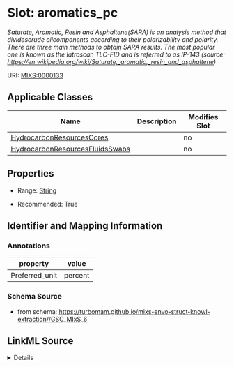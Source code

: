 # Slot: aromatics_pc


_Saturate, Aromatic, Resin and Asphaltene(SARA) is an analysis method that dividescrude oilcomponents according to their polarizability and polarity. There are three main methods to obtain SARA results. The most popular one is known as the Iatroscan TLC-FID and is referred to as IP-143 (source: https://en.wikipedia.org/wiki/Saturate,_aromatic,_resin_and_asphaltene)_



URI: [MIXS:0000133](https://w3id.org/mixs/0000133)



<!-- no inheritance hierarchy -->




## Applicable Classes

| Name | Description | Modifies Slot |
| --- | --- | --- |
[HydrocarbonResourcesCores](HydrocarbonResourcesCores.md) |  |  no  |
[HydrocarbonResourcesFluidsSwabs](HydrocarbonResourcesFluidsSwabs.md) |  |  no  |







## Properties

* Range: [String](String.md)

* Recommended: True





## Identifier and Mapping Information





### Annotations

| property | value |
| --- | --- |
| Preferred_unit | percent |



### Schema Source


* from schema: https://turbomam.github.io/mixs-envo-struct-knowl-extraction//GSC_MIxS_6




## LinkML Source

<details>
```yaml
name: aromatics_pc
annotations:
  Preferred_unit:
    tag: Preferred_unit
    value: percent
description: 'Saturate, Aromatic, Resin and Asphaltene(SARA) is an analysis method
  that dividescrude oilcomponents according to their polarizability and polarity.
  There are three main methods to obtain SARA results. The most popular one is known
  as the Iatroscan TLC-FID and is referred to as IP-143 (source: https://en.wikipedia.org/wiki/Saturate,_aromatic,_resin_and_asphaltene)'
title: aromatics wt%
from_schema: https://turbomam.github.io/mixs-envo-struct-knowl-extraction//GSC_MIxS_6
rank: 1000
slot_uri: MIXS:0000133
multivalued: false
alias: aromatics_pc
domain_of:
- HydrocarbonResourcesCores
- HydrocarbonResourcesFluidsSwabs
range: string
recommended: true
structured_pattern:
  syntax: '{name};{float} {unit}'
  interpolated: true
  partial_match: true

```
</details>